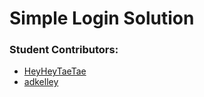 # Simple Login Solution

### Student Contributors:
- [HeyHeyTaeTae](https://github.com/HeyHeyTaeTae)
- [adkelley](https://github.com/adkelley)
